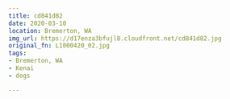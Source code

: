 ```yaml
---
title: cd841d82
date: 2020-03-10
location: Bremerton, WA
img_url: https://d17enza3bfujl8.cloudfront.net/cd841d82.jpg
original_fn: L1000420_02.jpg
tags:
- Bremerton, WA
- Kenai
- dogs

---
```

